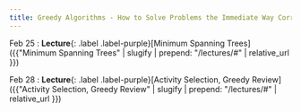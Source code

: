 ```yaml
---
title: Greedy Algorithms - How to Solve Problems the Immediate Way Correctly
---
```


Feb 25
: **Lecture**{: .label .label-purple}[Minimum Spanning Trees]({{"Minimum Spanning Trees" | slugify | prepend: "/lectures/#" | relative_url }})


Feb 28
: **Lecture**{: .label .label-purple}[Activity Selection, Greedy Review]({{"Activity Selection, Greedy Review" | slugify | prepend: "/lectures/#" | relative_url }})

